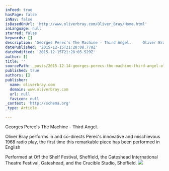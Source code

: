 ```yaml
---
inFeed: true
hasPage: false
inNav: false
isBasedOnUrl: 'http://www.oliverbray.com/Oliver_Bray/Home.html'
inLanguage: null
starred: false
keywords: []
description: 'Georges Perec’s The Machine - Third Angel.     Oliver Bray performs in Perec’s innovative and mischievous 1968 radio play, the first time this remarkable piece '
datePublished: '2015-12-15T21:28:08.770Z'
dateModified: '2015-12-15T21:28:05.529Z'
author: []
title: ''
sourcePath: _posts/2015-12-14-georges-perecs-the-machine-third-angel-oliver-bray-p.md
published: true
authors: []
publisher:
  name: oliverbray.com
  domain: www.oliverbray.com
  url: null
  favicon: null
_context: 'http://schema.org'
_type: Article

---
```

Georges Perec's The Machine - Third Angel. 

Oliver Bray performs in and co-directs Perec's innovative and mischievous 1968 radio play, the first time this remarkable piece has been performed in English

Performed at Off the Shelf Festival, Sheffield, the Gateshead International Theatre Festival, Gateshead, and the Crucible Studio, Sheffield.
![](https://the-grid-user-content.s3-us-west-2.amazonaws.com/077916b5-811d-4c84-bd35-a76d4e32db8d.jpg)